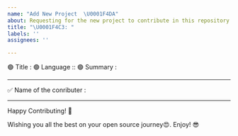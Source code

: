```yaml
---
name: "Add New Project  \U0001F4DA"
about: Requesting for the new project to contribute in this repository.
title: "\U0001F4C3: "
labels: ''
assignees: ''

---
```


🟢 Title :
🟢 Language ::
🟢 Summary :


***********************************************************************

✅ Name of the conributer :

***********************************************************************

Happy Contributing! 🚀

Wishing you all the best on your open source journey😍. 
Enjoy! 😎

